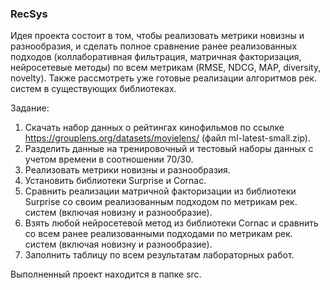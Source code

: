 ### RecSys

Идея проекта состоит в том, чтобы реализовать метрики новизны
и разнообразия, и сделать полное сравнение ранее реализованных подходов (коллаборативная фильтрация, матричная факторизация, нейросетевые методы) по
всем метрикам (RMSE, NDCG, MAP, diversity, novelty). Также рассмотреть уже готовые реализации алгоритмов рек.
систем в существующих библиотеках.

Задание:
1. Скачать набор данных о рейтингах кинофильмов по ссылке
https://grouplens.org/datasets/movielens/ (файл ml-latest-small.zip).
1. Разделить данные на тренировочный и тестовый наборы данных с
учетом времени в соотношении 70/30.
1. Реализовать метрики новизны и разнообразия.
2. Установить библиотеки Surprise и Cornac.
3. Сравнить реализации матричной факторизации из библиотеки Surprise
со своим реализованным подходом по метрикам рек. систем (включая новизну
и разнообразие).
1. Взять любой нейросетевой метод из библиотеки Cornac и сравнить со
всем ранее реализованными подходами по метрикам рек. систем (включая
новизну и разнообразие).
1. Заполнить таблицу по всем результатам лабораторных работ.

Выполненный проект находится в папке src.